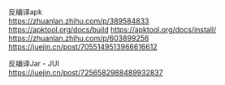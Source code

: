 反编译apk  
https://zhuanlan.zhihu.com/p/389584833  
https://apktool.org/docs/build
https://apktool.org/docs/install/    
https://zhuanlan.zhihu.com/p/603899256  
https://juejin.cn/post/7055149513966616612  

反编译Jar - JUI  
https://juejin.cn/post/7256582988489932837    